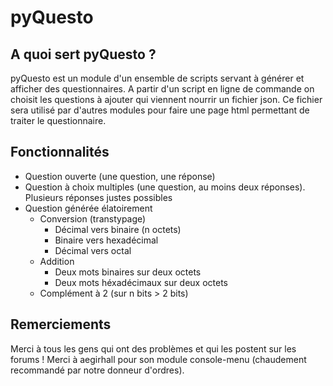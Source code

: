 # pyQuesto
## A quoi sert pyQuesto ?
pyQuesto est un module d'un ensemble de scripts servant à générer et afficher des questionnaires.
A partir d'un script en ligne de commande on choisit les questions à ajouter qui viennent nourrir un fichier json. Ce fichier sera utilisé par d'autres modules pour faire une page html permettant de traiter le questionnaire.

## Fonctionnalités
* Question ouverte (une question, une réponse)
* Question à choix multiples (une question, au moins deux réponses). Plusieurs réponses justes possibles
* Question générée élatoirement
    * Conversion (transtypage)
        * Décimal vers binaire (n octets)
        * Binaire vers hexadécimal
        * Décimal vers octal
    * Addition
        * Deux mots binaires sur deux octets
        * Deux mots héxadécimaux sur deux octets
    * Complément à 2 (sur n bits > 2 bits)

## Remerciements
Merci à tous les gens qui ont des problèmes et qui les postent sur les forums !
Merci à aegirhall pour son module console-menu (chaudement recommandé par notre donneur d'ordres).

